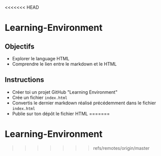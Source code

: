 <<<<<<< HEAD
# Learning-Environment

## Objectifs

- Explorer le language HTML
- Comprendre le lien entre le markdown et le HTML

## Instructions

- Créer toi un projet GitHub "Learning Environment"
- Crée un fichier `index.html`
- Convertis le dernier markdown réalisé précédemment dans le fichier `index.html`
- Publie sur ton dépôt le fichier HTML
=======
# Learning-Environment
>>>>>>> refs/remotes/origin/master
